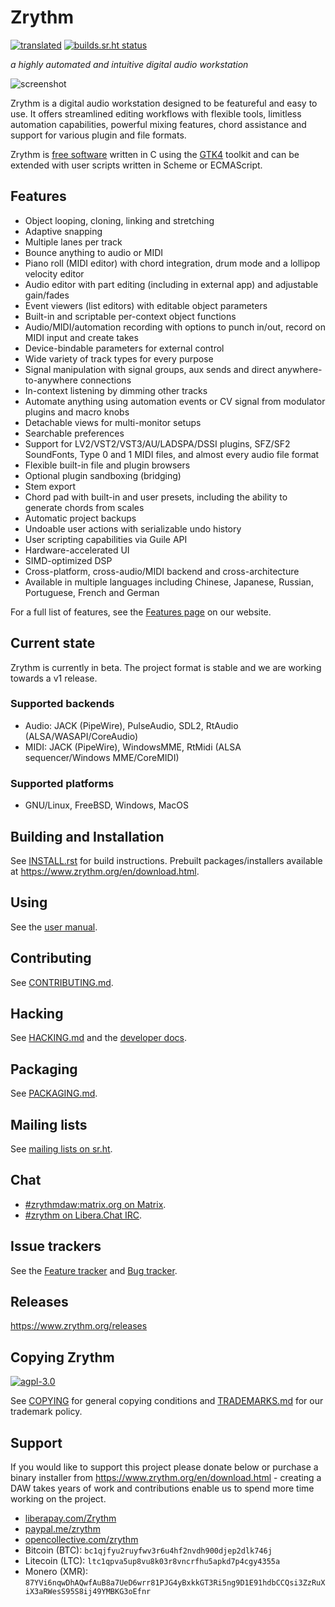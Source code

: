 <!---
SPDX-FileCopyrightText: © 2018-2022 Alexandros Theodotou
SPDX-License-Identifier: FSFAP
-->

Zrythm
======

[![translated](https://hosted.weblate.org/widgets/zrythm/-/svg-badge.svg "Translation Status")](https://hosted.weblate.org/engage/zrythm/?utm_source=widget)
[![builds.sr.ht status](https://builds.sr.ht/~alextee/zrythm.svg)](https://builds.sr.ht/~alextee/zrythm?)

*a highly automated and intuitive digital audio
workstation*

![screenshot](https://www.zrythm.org/static/images/screenshots/mar-16-2022.png)

Zrythm is a digital audio workstation designed to be
featureful and easy to use.
It offers streamlined editing workflows with flexible
tools, limitless automation capabilities, powerful
mixing features, chord assistance and support for
various plugin and file formats.

Zrythm is
[free software](https://www.gnu.org/philosophy/free-sw.html)
written in C using the
[GTK4](https://docs.gtk.org/gtk4/overview.html)
toolkit and can be extended with user scripts
written in Scheme or ECMAScript.

## Features

- Object looping, cloning, linking and stretching
- Adaptive snapping
- Multiple lanes per track
- Bounce anything to audio or MIDI
- Piano roll (MIDI editor) with chord integration, drum mode and a lollipop velocity editor
- Audio editor with part editing (including in external app) and adjustable gain/fades
- Event viewers (list editors) with editable object parameters
- Built-in and scriptable per-context object functions
- Audio/MIDI/automation recording with options to punch in/out, record on MIDI input and create takes
- Device-bindable parameters for external control
- Wide variety of track types for every purpose
- Signal manipulation with signal groups, aux sends and direct anywhere-to-anywhere connections
- In-context listening by dimming other tracks
- Automate anything using automation events or CV signal from modulator plugins and macro knobs
- Detachable views for multi-monitor setups
- Searchable preferences
- Support for LV2/VST2/VST3/AU/LADSPA/DSSI plugins, SFZ/SF2 SoundFonts, Type 0 and 1 MIDI files, and almost every audio file format
- Flexible built-in file and plugin browsers
- Optional plugin sandboxing (bridging)
- Stem export
- Chord pad with built-in and user presets, including the ability to generate chords from scales
- Automatic project backups
- Undoable user actions with serializable undo history
- User scripting capabilities via Guile API
- Hardware-accelerated UI
- SIMD-optimized DSP
- Cross-platform, cross-audio/MIDI backend and cross-architecture
- Available in multiple languages including Chinese, Japanese, Russian, Portuguese, French and German

For a full list of features, see the
[Features page](https://www.zrythm.org/en/features.html)
on our website.

## Current state

Zrythm is currently in beta. The project format is
stable and we are working towards a v1 release.

### Supported backends
- Audio: JACK (PipeWire), PulseAudio, SDL2, RtAudio (ALSA/WASAPI/CoreAudio)
- MIDI: JACK (PipeWire), WindowsMME, RtMidi (ALSA sequencer/Windows MME/CoreMIDI)

### Supported platforms
- GNU/Linux, FreeBSD, Windows, MacOS

## Building and Installation
See [INSTALL.rst](INSTALL.rst) for build
instructions. Prebuilt packages/installers
available at
<https://www.zrythm.org/en/download.html>.

## Using
See the [user manual](http://manual.zrythm.org/).

## Contributing
See [CONTRIBUTING.md](CONTRIBUTING.md).

## Hacking
See [HACKING.md](HACKING.md) and the
[developer docs](https://docs.zrythm.org/).

## Packaging
See [PACKAGING.md](PACKAGING.md).

## Mailing lists
See [mailing lists on sr.ht](https://sr.ht/~alextee/zrythm/lists).

## Chat
* [#zrythmdaw:matrix.org on Matrix](https://matrix.to/#/#zrythmdaw:matrix.org).
* [#zrythm on Libera.Chat IRC](https://web.libera.chat/#zrythm).

## Issue trackers
See the [Feature tracker](https://todo.sr.ht/~alextee/zrythm-feature) and [Bug tracker](https://todo.sr.ht/~alextee/zrythm-bug).

## Releases
<https://www.zrythm.org/releases>

## Copying Zrythm
[![agpl-3.0](https://www.gnu.org/graphics/agplv3-with-text-162x68.png)](https://www.gnu.org/licenses/agpl-3.0)

See [COPYING](COPYING) for general copying
conditions and [TRADEMARKS.md](TRADEMARKS.md) for
our trademark policy.

## Support
If you would like to support this project please
donate below or purchase a binary installer from
<https://www.zrythm.org/en/download.html> - creating
a DAW takes years of work and contributions enable
us to spend more time working on the project.

- [liberapay.com/Zrythm](https://liberapay.com/Zrythm/donate)
- [paypal.me/zrythm](https://paypal.me/zrythm)
- [opencollective.com/zrythm](https://opencollective.com/zrythm/donate)
- Bitcoin (BTC): `bc1qjfyu2ruyfwv3r6u4hf2nvdh900djep2dlk746j`
- Litecoin (LTC): `ltc1qpva5up8vu8k03r8vncrfhu5apkd7p4cgy4355a`
- Monero (XMR): `87YVi6nqwDhAQwfAuB8a7UeD6wrr81PJG4yBxkkGT3Ri5ng9D1E91hdbCCQsi3ZzRuXiX3aRWesS95S8ij49YMBKG3oEfnr`
